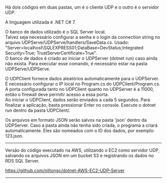 

Há dois códigos em duas pastas, um é o cliente UDP e o outro é o servidor UDP.

A linguagem utilizada é .NET C# 7.

O banco de dados utilizado é o SQL Server local.<br>
Talvez seja necessário configurar a senha e o login da connection string no arquivo UDPServe/UDPServe/handlers/SaveData.cs. Usado: "Server=localhost\SQLEXPRESS01;DataBase=DevStatus;Integrated Security=True; TrustServerCertificate=True".<br>
O banco de dados é criado ao iniciar o UDPServer (dotnet run) caso ainda não exista. Para executar esse comando, é necessário estar na pasta UDPServe/UDPServe.<br>

O UDPClient fornece dados aleatórios automaticamente para o UDPServer.<br>
É necessário configurar o IP local no Program.cs do UDPClient/Program.cs.<br>
A porta configurada tanto no UDPClient quanto no UDPServer é a 11000, então o firewall deve permitir acesso a essa porta.<br>
Ao iniciar o UDPClient, dados serão enviados a cada 5 segundos. Para finalizar a aplicação, basta pressionar Enter no console. Execute o dotnet run dentro da pasta UDPClient/.<br>

Os arquivos em formato JSON serão salvos na pasta 'json' dentro da UDPServer. Caso a pasta ainda não tenha sido criada, o programa a criará automaticamente. Eles são nomeados com o ID dos dados, por exemplo: 123.json.

***************

Versão do código executado na AWS, utilizando o EC2 como servidor UDP, salvando os arquivos JSON em um bucket S3 e registrando os dados no RDS SQL Server.

https://github.com/niltongc/dotnet-AWS-EC2-UDP-Server

***************
